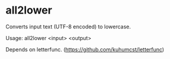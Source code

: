 # all2lower
Converts input text (UTF-8 encoded) to lowercase. 

Usage: all2lower &lt;input> &lt;output>

Depends on letterfunc. (https://github.com/kuhumcst/letterfunc)
